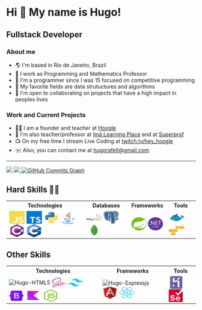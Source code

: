 # Hi 👋 My name is Hugo!

## Fullstack Developer
 
 <!-- I'm 21 years old and I code since I was 15. I started in competitive programming and  -->
 
 ### About me
 
 * 🌎 I'm based in Rio de Janeiro, Brazil
 * 🚀 I work as Programming and Mathematics Professor
 * 🌱 I'm a programmer since I was 15 focused on competitive programming
 * 🧠 My favorite fields are data strutuctures and algorithms
 * 🤝 I'm open to collaborating on projects that have a high impact in peoples lives
 
 ### Work and Current Projects
 
 * 🧑‍💻 I am a founder and teacher at [Hoogle](https://www.linkedin.com/company/hoogle) 
 * 💼 I'm also teacher/professor at [Ímã Learning Place](https://github.com/imalearningplace-education) and at [Superprof](https://www.linkedin.com/company/superprof)
 * 📺 On my free time I stream Live Coding at [twitch.tv/hey_hoogle](https://www.twitch.tv/hey_hoogle)
 * ✉️ Also, you can contact me at [hugorafell@gmail.com](mailto:hugorafell@gmail.com)
 
<!-- ### My Articles and where to find me -->

 
 <hr>
 
 <div style="align = center" >
   <img height="150em" src="https://github-readme-stats.vercel.app/api?username=hgrafa&show_icons=true&theme=tokyonight&include_all_commits=true&count_private=true&hide_border=true"/>
  <!-- <img height="140em" src="https://github-readme-stats.vercel.app/api/top-langs/?username=hgrafa&layout=compact&langs_count=7&theme=tokyonight&exclude_repo=beecrowd-solutions&hide_border=true&hide=makefile"/> -->
  <a href="github.com/hgrafa">
    <img height="150em" src="http://github-readme-streak-stats.herokuapp.com?user=hgrafa&theme=tokyonight&hide_border=true&fire=FF00E9" />
  </a>
  <a href="github.com/hgrafa">
   <img height="287em" src="https://github-readme-activity-graph.cyclic.app/graph?username=hgrafa&theme=github&hide_border=true&bg_color=1A1B27&color=628FDA&line=2BAEAE&point=FE00E8&custom_title=Hugo%20Rafael's%20Commits%20Graph" alt="GitHub Commits Graph" /> 
 </a>
</div>

## Hard Skills 🧑‍💻

<div style="display: inline_block; align = center">
  <table>
    <tr>
      <th> Technologies</th>
      <th> Databases </th>
      <th> Frameworks </th>
     <th> Tools </th>
    </tr>
    <tr>
      <td>
        <img align="center" alt="Hugo-JS" height="35" width="42" src="https://raw.githubusercontent.com/devicons/devicon/master/icons/javascript/javascript-plain.svg">
        <img align="center" alt="Hugo-TS" height="35" width="42" src="https://raw.githubusercontent.com/devicons/devicon/master/icons/typescript/typescript-plain.svg">
        <img align="center" alt="Hugo-Python" height="35" width="42" src="https://raw.githubusercontent.com/devicons/devicon/master/icons/python/python-original.svg"> 
       <img align="center" alt="Hugo-Java" height="35" width="42" src="https://raw.githubusercontent.com/devicons/devicon/master/icons/java/java-original.svg">
        <img align="center" alt="Hugo-C#" height="35" width="42" src="https://raw.githubusercontent.com/devicons/devicon/master/icons/csharp/csharp-original.svg">   
        <img align="center" alt="Hugo-Cplusplus" height="35" width="42" src="https://raw.githubusercontent.com/devicons/devicon/master/icons/cplusplus/cplusplus-original.svg"> 
      </td>
      <td> 
        <img align="center" alt="Hugo-MySQL" height="35" width="42" src="https://raw.githubusercontent.com/devicons/devicon/master/icons/mysql/mysql-original-wordmark.svg">
        <img align="center" alt="Hugo-PostreSQL" height="35" width="42"  src="https://raw.githubusercontent.com/devicons/devicon/master/icons/postgresql/postgresql-original.svg">
        <img align="center" alt="Hugo-MongoDB" height="35" width="42" src="https://raw.githubusercontent.com/devicons/devicon/master/icons/mongodb/mongodb-original.svg">
      </td>
      <td>
          <img align="center" alt="Hugo-Springboot" height="35" width="40" src="https://raw.githubusercontent.com/devicons/devicon/master/icons/spring/spring-original.svg">
            <img align="center" alt="Hugo-dotnetcore" height="35" width="40" src="https://raw.githubusercontent.com/devicons/devicon/master/icons/dotnetcore/dotnetcore-original.svg">
      </td>
     <td>
        <img align="center" alt="Hugo-Docker" height="35" width="42" src="https://raw.githubusercontent.com/devicons/devicon/master/icons/docker/docker-original.svg">
        <img align="center" alt="Hugo-MongoDB" height="35" width="42" src="https://raw.githubusercontent.com/devicons/devicon/master/icons/amazonwebservices/amazonwebservices-original.svg">
     </td>
    </tr>
 </table> 
 
  
</div>
 
 ## Other Skills
 
  <table>
    <tr>
      <th> Technologies </th>
      <th> Frameworks </th>
      <th> Tools </th>
    </tr>
    <tr>
      <td>
        <img align="center" alt="Hugo-HTML5" width="35" height="35" src="https://raw.githubusercontent.com/danielcranney/readme-generator/main/public/icons/skills/html5-colored.svg"/>
        <img align="center" alt="Hugo-Sass" height="35" width="40" src="https://raw.githubusercontent.com/devicons/devicon/master/icons/sass/sass-original.svg">
        <img align="center" alt="Hugo-Tailwind" height="35" width="40"  src="https://raw.githubusercontent.com/devicons/devicon/master/icons/tailwindcss/tailwindcss-plain.svg">
        <img align="center" alt="Hugo-Bootstrap" height="35" width="40" src="https://raw.githubusercontent.com/devicons/devicon/master/icons/bootstrap/bootstrap-original.svg">
       <img align="center" alt="Hugo-Kotlin" height="32" width="42" src="https://raw.githubusercontent.com/devicons/devicon/master/icons/kotlin/kotlin-original.svg">
       <img align="center" alt="Hugo-NodeJs" height="35" width="42" src="https://raw.githubusercontent.com/devicons/devicon/master/icons/nodejs/nodejs-original.svg">
      </td>
      <td>
        <!-- <img align="center" width="32" height="32" alt="NextJs" src="https://raw.githubusercontent.com/danielcranney/readme-generator/main/public/icons/skills/nextjs-colored-dark.svg"/> -->
         <img align="center" alt="Hugo-Expressjs" height="35" width="35" src="https://raw.githubusercontent.com/danielcranney/readme-generator/main/public/icons/skills/express-colored-dark.svg">
        <img align="center" alt="Hugo-Angular" height="35" width="40" src="https://raw.githubusercontent.com/devicons/devicon/master/icons/angularjs/angularjs-original.svg">
        <img align="center" alt="Hugo-React" height="35" width="42" src="https://raw.githubusercontent.com/devicons/devicon/master/icons/react/react-original.svg">
      </td>
      <td>
        <img align="center" alt="Hugo-Heroku" height="35" width="42" src="https://raw.githubusercontent.com/devicons/devicon/master/icons/heroku/heroku-plain.svg">
        <img align="center" alt="Hugo-Selenium" height="35" width="40" src="https://raw.githubusercontent.com/devicons/devicon/master/icons/selenium/selenium-original.svg">
      </td>
    </tr>
  </table>
